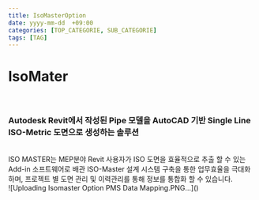 ```yaml
---
title: IsoMasterOption
date: yyyy-mm-dd  +09:00
categories: [TOP_CATEGORIE, SUB_CATEGORIE]
tags: [TAG]     
---
```

# IsoMater

<br/>
 <h3> Autodesk Revit에서 작성된 Pipe 모델을 AutoCAD 기반 Single Line ISO-Metric 도면으로 생성하는 솔루션 </h3><br>
ISO MASTER는 MEP분야 Revit 사용자가 ISO 도면을 효율적으로 추출 할 수 있는 
Add-in 소프트웨어로 배관 ISO-Master 설계 시스템 구축을 통한 업무효율을 극대화
하며, 프로젝트 별 도면 관리 및 이력관리를 통해 정보를 통합화 할 수 있습니다.<br>
![Uploading Isomaster Option PMS Data Mapping.PNG…]()


